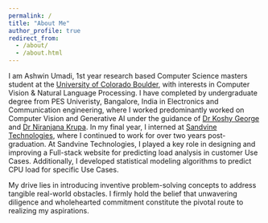 ```yaml
---
permalink: /
title: "About Me"
author_profile: true
redirect_from: 
  - /about/
  - /about.html
---
```

I am Ashwin Umadi, 1st year research based Computer Science masters student at the <a href="https://www.colorado.edu/">University of Colorado Boulder</a>, with interests in Computer Vision & Natural Language Processing. I have completed by undergraduate degree from PES Univeristy, Bangalore, India in Electronics and Communication engineering, where I worked predominantly worked on Computer Vision and Generative AI under the guidance of <a href="https://scholar.google.com/citations?user=qgLnGD8AAAAJ&hl=en">Dr Koshy George</a> and <a href="https://staff.pes.edu/nm1042/">Dr Niranjana Krupa</a>. In my final year, I interned at <a href="https://www.sandvine.com/">Sandvine Technologies</a>, where I continued to work for over two years post-graduation. At Sandvine Technologies, I played a key role in designing and improving a Full-stack website for predicting load analysis in customer Use Cases. Additionally, I developed statistical modeling algorithms to predict CPU load for specific Use Cases.


My drive lies in introducing inventive problem-solving concepts to address tangible real-world obstacles. I firmly hold the belief that unwavering diligence and wholehearted commitment constitute the pivotal route to realizing my aspirations.

